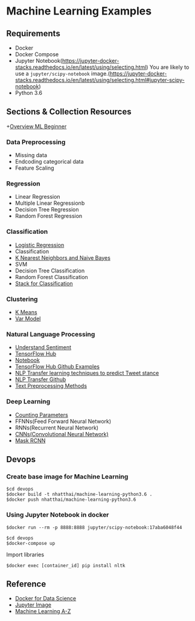 # Machine Learning Examples

## Requirements
+ Docker
+ Docker Compose
+ Jupyter Notebook(https://jupyter-docker-stacks.readthedocs.io/en/latest/using/selecting.html)
You are likely to use a `jupyter/scipy-notebook` image.(https://jupyter-docker-stacks.readthedocs.io/en/latest/using/selecting.html#jupyter-scipy-notebook)
+ Python 3.6

## Sections & Collection Resources
+[Overview ML Beginner](https://towardsdatascience.com/introduction-to-machine-learning-for-beginners-eed6024fdb08)

### Data Preprocessing
+ Missing data
+ Endcoding categorical data
+ Feature Scaling


### Regression
+ Linear Regression
+ Multiple Linear Regressionb
+ Decision Tree Regression
+ Random Forest Regression


### Classification
+ [Logistic Regression](https://towardsdatascience.com/introduction-to-logistic-regression-66248243c148)
+ Classification
+ [K Nearest Neighbors and Naive Bayes](https://towardsdatascience.com/playlist-classification-on-spotify-using-knn-and-naive-bayes-classification-35a279b7e255)
+ SVM
+ Decision Tree Classification
+ Random Forest Classification
+ [Stack for Classification](https://towardsdatascience.com/automate-stacking-in-python-fc3e7834772e)

### Clustering
+ [K Means](https://towardsdatascience.com/k-means-clustering-implementation-2018-ac5cd1e51d0a)
+ [Var Model](https://towardsdatascience.com/prediction-task-with-multivariate-timeseries-and-var-model-47003f629f9)

### Natural Language Processing
+ [Understand Sentiment](https://towardsdatascience.com/making-computers-understand-the-sentiment-of-tweets-1271ab270bc7)
+ [TensorFlow Hub](https://tfhub.dev/google/universal-sentence-encoder-large/3)
+ [Notebook](https://colab.research.google.com/github/tensorflow/hub/blob/master/examples/colab/semantic_similarity_with_tf_hub_universal_encoder.ipynb#scrollTo=MSeY-MUQo2Ha)
+ [TensorFlow Hub Github Examples](https://github.com/tensorflow/hub/tree/master/examples)
+ [NLP Transfer learning techniques to predict Tweet stance](https://towardsdatascience.com/transfer-learning-in-nlp-for-tweet-stance-classification-8ab014da8dde)
+ [NLP Transfer Github](https://github.com/prrao87/tweet-stance-prediction)
+ [Text Preprocessing Methods](https://towardsdatascience.com/nlp-learning-series-part-1-text-preprocessing-methods-for-deep-learning-20085601684b)

### Deep Learning
+ [Counting Parameters](https://towardsdatascience.com/counting-no-of-parameters-in-deep-learning-models-by-hand-8f1716241889)
+ FFNNs(Feed Forward Neural Network)
+ RNNs(Recurrent Neural Network)
+ [CNNs(Convolutional Neural Network)](https://towardsdatascience.com/understanding-convolutional-neural-networks-through-visualizations-in-pytorch-b5444de08b91)
+ [Mask RCNN](https://towardsdatascience.com/mask-r-cnn-for-ship-detection-segmentation-a1108b5a083)


## Devops
### Create base image for Machine Learning
```
$cd devops
$docker build -t nhatthai/machine-learning-python3.6 .
$docker push nhatthai/machine-learning-python3.6
```

### Using Jupyter Notebook in docker
```
$docker run --rm -p 8888:8888 jupyter/scipy-notebook:17aba6048f44
```

```
$cd devops
$docker-compose up
```

Import libraries
```
$docker exec [container_id] pip install nltk
```

## Reference
+ [Docker for Data Science](https://www.dataquest.io/blog/docker-data-science/)
+ [Jupyter Image](https://jupyter-docker-stacks.readthedocs.io/en/latest/using/selecting.html)
+ [Machine Learning A-Z](https://www.superdatascience.com/machine-learning/)